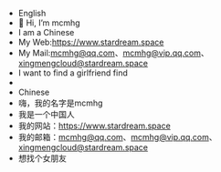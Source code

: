 - English
- 👋 Hi, I’m mcmhg
- I am a Chinese
- My Web:https://www.stardream.space
- My Mail:mcmhg@qq.com、mcmhg@vip.qq.com、xingmengcloud@stardream.space
- I want to find a girlfriend find
- 
- Chinese
- 嗨，我的名字是mcmhg
- 我是一个中国人
- 我的网站：https://www.stardream.space
- 我的邮箱：mcmhg@qq.com、mcmhg@vip.qq.com、xingmengcloud@stardream.space
- 想找个女朋友
<!---
mcmhg/mcmhg is a ✨ special ✨ repository because its `README.md` (this file) appears on your GitHub profile.
You can click the Preview link to take a look at your changes.
--->
